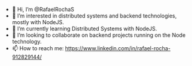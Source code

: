- 👋 Hi, I’m @RafaelRochaS
- 👀 I’m interested in distributed systems and backend technologies, mostly with NodeJS.
- 🌱 I’m currently learning Distributed Systems with NodeJS.
- 💞️ I’m looking to collaborate on backend projects running on the Node technology.
- 📫 How to reach me: https://www.linkedin.com/in/rafael-rocha-912829144/

<!---
RafaelRochaS/RafaelRochaS is a ✨ special ✨ repository because its `README.md` (this file) appears on your GitHub profile.
You can click the Preview link to take a look at your changes.
--->
